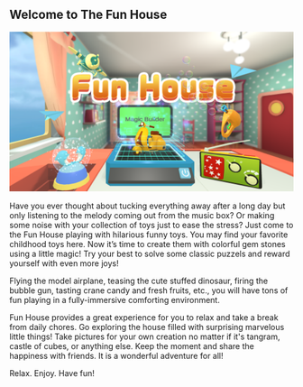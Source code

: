## Welcome to The Fun House

![Magic Fun House](landscape.png)

Have you ever thought about tucking everything away after a long day 
but only listening to the melody coming out from the music box?
Or making some noise with your collection of toys just to ease the stress?
Just come to the Fun House playing with hilarious funny toys. 
You may find your favorite childhood toys here. Now it’s time to create
them with colorful gem stones using a little magic!
Try your best to solve some classic puzzels and reward yourself with even more joys!

Flying the model airplane, teasing the cute stuffed dinosaur, 
firing the bubble gun, tasting crane candy and fresh fruits, etc.,
you will have tons of fun playing in a fully-immersive comforting environment.

Fun House provides a great experience for you to relax and take a break from daily chores.
Go exploring the house filled with surprising marvelous little things!
Take pictures for your own creation no matter if it's tangram, castle of cubes, or anything else.
Keep the moment and share the happiness with friends.
It is a wonderful adventure for all!

Relax. Enjoy. Have fun!

